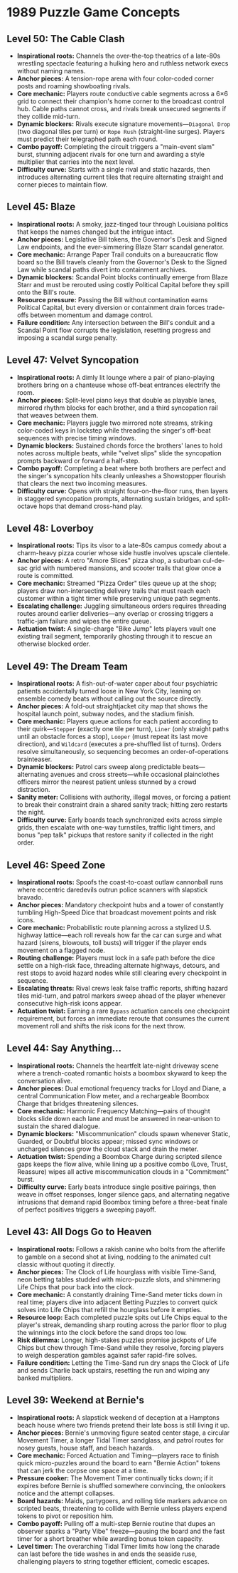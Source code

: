 # 1989 Puzzle Game Concepts

## Level 50: The Cable Clash
- **Inspirational roots:** Channels the over-the-top theatrics of a late-80s wrestling spectacle featuring a hulking hero and ruthless network execs without naming names.
- **Anchor pieces:** A tension-rope arena with four color-coded corner posts and roaming showboating rivals.
- **Core mechanic:** Players route conductive cable segments across a 6×6 grid to connect their champion's home corner to the broadcast control hub. Cable paths cannot cross, and rivals break unsecured segments if they collide mid-turn.
- **Dynamic blockers:** Rivals execute signature movements—``Diagonal Drop`` (two diagonal tiles per turn) or ``Rope Rush`` (straight-line surges). Players must predict their telegraphed path each round.
- **Combo payoff:** Completing the circuit triggers a "main-event slam" burst, stunning adjacent rivals for one turn and awarding a style multiplier that carries into the next level.
- **Difficulty curve:** Starts with a single rival and static hazards, then introduces alternating current tiles that require alternating straight and corner pieces to maintain flow.

## Level 45: Blaze
- **Inspirational roots:** A smoky, jazz-tinged tour through Louisiana politics that keeps the names changed but the intrigue intact.
- **Anchor pieces:** Legislative Bill tokens, the Governor's Desk and Signed Law endpoints, and the ever-simmering Blaze Starr scandal generator.
- **Core mechanic:** Arrange Paper Trail conduits on a bureaucratic flow board so the Bill travels cleanly from the Governor's Desk to the Signed Law while scandal paths divert into containment archives.
- **Dynamic blockers:** Scandal Point blocks continually emerge from Blaze Starr and must be rerouted using costly Political Capital before they spill onto the Bill's route.
- **Resource pressure:** Passing the Bill without contamination earns Political Capital, but every diversion or containment drain forces trade-offs between momentum and damage control.
- **Failure condition:** Any intersection between the Bill's conduit and a Scandal Point flow corrupts the legislation, resetting progress and imposing a scandal surge penalty.
## Level 47: Velvet Syncopation
- **Inspirational roots:** A dimly lit lounge where a pair of piano-playing brothers bring on a chanteuse whose off-beat entrances electrify the room.
- **Anchor pieces:** Split-level piano keys that double as playable lanes, mirrored rhythm blocks for each brother, and a third syncopation rail that weaves between them.
- **Core mechanic:** Players juggle two mirrored note streams, striking color-coded keys in lockstep while threading the singer's off-beat sequences with precise timing windows.
- **Dynamic blockers:** Sustained chords force the brothers' lanes to hold notes across multiple beats, while "velvet slips" slide the syncopation prompts backward or forward a half-step.
- **Combo payoff:** Completing a beat where both brothers are perfect and the singer's syncopation hits cleanly unleashes a Showstopper flourish that clears the next two incoming measures.
- **Difficulty curve:** Opens with straight four-on-the-floor runs, then layers in staggered syncopation prompts, alternating sustain bridges, and split-octave hops that demand cross-hand play.
## Level 48: Loverboy
- **Inspirational roots:** Tips its visor to a late-80s campus comedy about a charm-heavy pizza courier whose side hustle involves upscale clientele.
- **Anchor pieces:** A retro "Amore Slices" pizza shop, a suburban cul-de-sac grid with numbered mansions, and scooter trails that glow once a route is committed.
- **Core mechanic:** Streamed "Pizza Order" tiles queue up at the shop; players draw non-intersecting delivery trails that must reach each customer within a tight timer while preserving unique path segments.
- **Escalating challenge:** Juggling simultaneous orders requires threading routes around earlier deliveries—any overlap or crossing triggers a traffic-jam failure and wipes the entire queue.
- **Actuation twist:** A single-charge "Bike Jump" lets players vault one existing trail segment, temporarily ghosting through it to rescue an otherwise blocked order.
## Level 49: The Dream Team
- **Inspirational roots:** A fish-out-of-water caper about four psychiatric patients accidentally turned loose in New York City, leaning on ensemble comedy beats without calling out the source directly.
- **Anchor pieces:** A fold-out straightjacket city map that shows the hospital launch point, subway nodes, and the stadium finish.
- **Core mechanic:** Players queue actions for each patient according to their quirk—``Stepper`` (exactly one tile per turn), ``Liner`` (only straight paths until an obstacle forces a stop), ``Looper`` (must repeat its last move direction), and ``Wildcard`` (executes a pre-shuffled list of turns). Orders resolve simultaneously, so sequencing becomes an order-of-operations brainteaser.
- **Dynamic blockers:** Patrol cars sweep along predictable beats—alternating avenues and cross streets—while occasional plainclothes officers mirror the nearest patient unless stunned by a crowd distraction.
- **Sanity meter:** Collisions with authority, illegal moves, or forcing a patient to break their constraint drain a shared sanity track; hitting zero restarts the night.
- **Difficulty curve:** Early boards teach synchronized exits across simple grids, then escalate with one-way turnstiles, traffic light timers, and bonus "pep talk" pickups that restore sanity if collected in the right order.
## Level 46: Speed Zone
- **Inspirational roots:** Spoofs the coast-to-coast outlaw cannonball runs where eccentric daredevils outrun police scanners with slapstick bravado.
- **Anchor pieces:** Mandatory checkpoint hubs and a tower of constantly tumbling High-Speed Dice that broadcast movement points and risk icons.
- **Core mechanic:** Probabilistic route planning across a stylized U.S. highway lattice—each roll reveals how far the car can surge and what hazard (sirens, blowouts, toll busts) will trigger if the player ends movement on a flagged node.
- **Routing challenge:** Players must lock in a safe path before the dice settle on a high-risk face, threading alternate highways, detours, and rest stops to avoid hazard nodes while still clearing every checkpoint in sequence.
- **Escalating threats:** Rival crews leak false traffic reports, shifting hazard tiles mid-turn, and patrol markers sweep ahead of the player whenever consecutive high-risk icons appear.
- **Actuation twist:** Earning a rare ``Bypass`` actuation cancels one checkpoint requirement, but forces an immediate reroute that consumes the current movement roll and shifts the risk icons for the next throw.

## Level 44: Say Anything...
- **Inspirational roots:** Channels the heartfelt late-night driveway scene where a trench-coated romantic hoists a boombox skyward to keep the conversation alive.
- **Anchor pieces:** Dual emotional frequency tracks for Lloyd and Diane, a central Communication Flow meter, and a rechargeable Boombox Charge that bridges threatening silences.
- **Core mechanic:** Harmonic Frequency Matching—pairs of thought blocks slide down each lane and must be answered in near-unison to sustain the shared dialogue.
- **Dynamic blockers:** "Miscommunication" clouds spawn whenever Static, Guarded, or Doubtful blocks appear; missed sync windows or uncharged silences grow the cloud stack and drain the meter.
- **Actuation twist:** Spending a Boombox Charge during scripted silence gaps keeps the flow alive, while lining up a positive combo (Love, Trust, Reassure) wipes all active miscommunication clouds in a "Commitment" burst.
- **Difficulty curve:** Early beats introduce single positive pairings, then weave in offset responses, longer silence gaps, and alternating negative intrusions that demand rapid Boombox timing before a three-beat finale of perfect positives triggers a sweeping payoff.
## Level 43: All Dogs Go to Heaven
- **Inspirational roots:** Follows a rakish canine who bolts from the afterlife to gamble on a second shot at living, nodding to the animated cult classic without quoting it directly.
- **Anchor pieces:** The Clock of Life hourglass with visible Time-Sand, neon betting tables studded with micro-puzzle slots, and shimmering Life Chips that pour back into the clock.
- **Core mechanic:** A constantly draining Time-Sand meter ticks down in real time; players dive into adjacent Betting Puzzles to convert quick solves into Life Chips that refill the hourglass before it empties.
- **Resource loop:** Each completed puzzle spits out Life Chips equal to the player's streak, demanding sharp routing across the parlor floor to plug the winnings into the clock before the sand drops too low.
- **Risk dilemma:** Longer, high-stakes puzzles promise jackpots of Life Chips but chew through Time-Sand while they resolve, forcing players to weigh desperation gambles against safer rapid-fire solves.
- **Failure condition:** Letting the Time-Sand run dry snaps the Clock of Life and sends Charlie back upstairs, resetting the run and wiping any banked multipliers.

## Level 39: Weekend at Bernie's
- **Inspirational roots:** A slapstick weekend of deception at a Hamptons beach house where two friends pretend their late boss is still living it up.
- **Anchor pieces:** Bernie's unmoving figure seated center stage, a circular Movement Timer, a longer Tidal Timer sandglass, and patrol routes for nosey guests, house staff, and beach hazards.
- **Core mechanic:** Forced Actuation and Timing—players race to finish quick micro-puzzles around the board to earn "Bernie Action" tokens that can jerk the corpse one space at a time.
- **Pressure cooker:** The Movement Timer continually ticks down; if it expires before Bernie is shuffled somewhere convincing, the onlookers notice and the attempt collapses.
- **Board hazards:** Maids, partygoers, and rolling tide markers advance on scripted beats, threatening to collide with Bernie unless players expend tokens to pivot or reposition him.
- **Combo payoff:** Pulling off a multi-step Bernie routine that dupes an observer sparks a "Party Vibe" freeze—pausing the board and the fast timer for a short breather while awarding bonus token capacity.
- **Level timer:** The overarching Tidal Timer limits how long the charade can last before the tide washes in and ends the seaside ruse, challenging players to string together efficient, comedic escapes.
